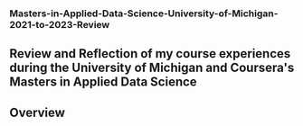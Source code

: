 ### Masters-in-Applied-Data-Science-University-of-Michigan-2021-to-2023-Review
## Review and Reflection of my course experiences during the University of Michigan and Coursera's Masters in Applied Data Science


## Overview
